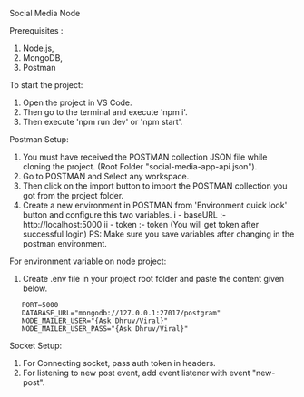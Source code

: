 Social Media Node

Prerequisites :

1. Node.js,
2. MongoDB,
3. Postman

To start the project:

1. Open the project in VS Code.
2. Then go to the terminal and execute 'npm i'.
3. Then execute 'npm run dev' or 'npm start'.

Postman Setup:

1. You must have received the POSTMAN collection JSON file while cloning the project. (Root Folder "social-media-app-api.json").
2. Go to POSTMAN and Select any workspace.
3. Then click on the import button to import the POSTMAN collection you got from the project folder.
4. Create a new environment in POSTMAN from 'Environment quick look' button and configure this two variables.
   i - baseURL :- http://localhost:5000
   ii - token :- token (You will get token after successful login)
   PS: Make sure you save variables after changing in the postman environment.

For environment variable on node project:

1. Create .env file in your project root folder and paste the content given below.

```
   PORT=5000
   DATABASE_URL="mongodb://127.0.0.1:27017/postgram"
   NODE_MAILER_USER="{Ask Dhruv/Viral}"
   NODE_MAILER_USER_PASS="{Ask Dhruv/Viral}"
```

Socket Setup:

1. For Connecting socket, pass auth token in headers.
2. For listening to new post event, add event listener with event "new-post".
